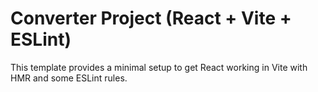 # Converter Project (React + Vite + ESLint)

This template provides a minimal setup to get React working in Vite with HMR and some ESLint rules.